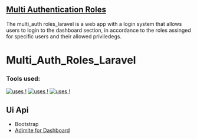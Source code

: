 ## [Multi Authentication Roles](https://github.com/bugemarvin/Multi_Auth_Roles_Laravel)

The multi_auth roles_laravel is a web app with a login system that allows users to login to the dashboard section, in accordance to the roles assinged for specific users and their allowed priviledegs.

# Multi_Auth_Roles_Laravel

### Tools used:

[![uses !](https://img.shields.io/badge/Requiered%20install-Composer-1abc9c.svg)](https://github.com/bugemarvin)
[![uses !](https://img.shields.io/badge/Requiered%20install-Laravel-1abc9c.svg)](https://github.com/bugemarvin)
[![uses !](https://img.shields.io/badge/Requiered%20install-NodeJs-1abc9c.svg)](https://github.com/bugemarvin)

## Ui Api
* Bootstrap
* [Adimlte for Dashboard](https://github.com/ColorlibHQ/AdminLTE/releases)

